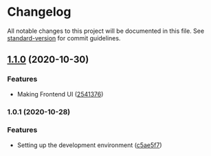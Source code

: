 # Changelog

All notable changes to this project will be documented in this file. See [standard-version](https://github.com/conventional-changelog/standard-version) for commit guidelines.

## [1.1.0](https://github.com/markkollar/hazi_4/compare/v1.0.1...v1.1.0) (2020-10-30)


### Features

* Making Frontend UI ([2541376](https://github.com/markkollar/hazi_4/commit/25413765958132b6f5b022e349316412b509efcd))

### 1.0.1 (2020-10-28)


### Features

* Setting up the development environment ([c5ae5f7](https://github.com/markkollar/hazi_4/commit/c5ae5f7748ceb9831c653e7556cb611aff7e8c03))
